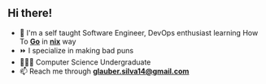 ## Hi there!

- 💬 I'm a self taught Software Engineer, DevOps enthusiast learning How To **[Go](https://go.dev/doc/effective_go)** in **[nix](https://nixos.org/learn/)** way
- ⏩ I specialize in making bad puns
- 👨🏾‍🎓 Computer Science Undergraduate
- 📫 Reach me through **glauber.silva14@gmail.com**
